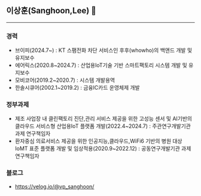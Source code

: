 ## 이상훈(Sanghoon,Lee) 👋
---
### 경력
* 브이피(2024.7~) : KT 스팸전화 차단 서비스인 후후(whowho)의 백앤드 개발 및 유지보수
* 에어릭스(2020.8~2024.7) : 산업용IoT기술 기반 스마트팩토리 시스템 개발 및 유지보수
* 모비코어(2019.2~2020.7) : 시스템 개발용역
* 한솔시큐어(2002.1~2019.2) : 금융IC카드 운영체제 개발

### 정부과제
* 제조 사업장 내 클린팩토리 진단,관리 서비스 제공을 위한 고성능 센서 및 AI기반의 클라우드 서비스형 산업용IoT 플랫폼 개발(2022.4~2024.7) : 주관연구개발기관 과제 연구책임자
* 환자중심 의료서비스 제공을 위한 인공지능,클라우드,WiFi6 기반의 병원 대상 IoMT 표준 플랫폼 개발 및 임상적용(2020.9~2022.12) : 공동연구개발기관 과제 연구책임자

### 블로그
* https://velog.io/@vp_sanghoon/

